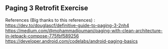 ## Paging 3 Retrofit Exercise
References (Big thanks to this references) : <br>
https://dev.to/douglascf/definitive-guide-to-paging-3-2nh4 <br>
https://medium.com/@mohammadjoumani/paging-with-clean-architecture-in-jetpack-compose-775fbf589256<br>
https://developer.android.com/codelabs/android-paging-basics<br>
